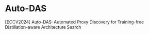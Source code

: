 # Auto-DAS
[ECCV2024] Auto-DAS: Automated Proxy Discovery for Training-free Distillation-aware Architecture Search
